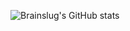 ![Brainslug's GitHub stats](https://github-readme-stats.vercel.app/api?username=br41nslug&show_icons=true&theme=dark)